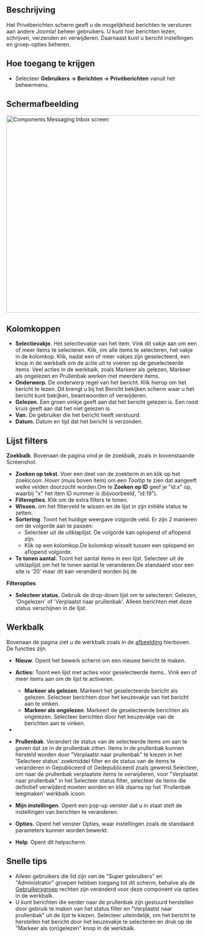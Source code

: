 <!-- Filename: Help4.x:Private_Messages / Display title: Privéberichten -->

## Beschrijving

Het Privéberichten scherm geeft u de mogelijkheid berichten te versturen
aan andere Joomla! beheer gebruikers. U kunt hier berichten lezen,
schrijven, verzenden en verwijderen. Daarnaast kunt u bericht
instellingen en groep-opties beheren.

## Hoe toegang te krijgen

  - Selecteer **Gebruikers → Berichten → Privéberichten** vanuit
    het beheermenu.

## Schermafbeelding

<img
src="https://docs.joomla.org/images/thumb/b/bd/Help-4x-Components-Messaging-Inbox-screen-nl.png/800px-Help-4x-Components-Messaging-Inbox-screen-nl.png"
decoding="async"
srcset="https://docs.joomla.org/images/b/bd/Help-4x-Components-Messaging-Inbox-screen-nl.png 1.5x"
data-file-width="1142" data-file-height="737" width="800" height="516"
alt="Components Messaging Inbox screen" />

## Kolomkoppen

- **Selectievakje.** Het selectievakje van het item. Vink dit vakje aan
  om een of meer items te selecteren. Klik, om alle items te selecteren,
  het vakje in de kolomkop. Klik, nadat een of meer vakjes zijn
  geselecteerd, een knop in de werkbalk om de actie uit te voeren op de
  geselecteerde items. Veel acties in de werkbalk, zoals Markeer als
  gelezen, Markeer als ongelezen en Prullenbak werken met meerdere
  items.
- **Onderwerp.** De onderwerp regel van het bericht. Klik hierop om het
  bericht te lezen. Dit brengt u bij het Bericht
  bekijken
  scherm waar u het bericht kunt bekijken, beantwoorden of verwijderen.
- **Gelezen.** Een groen vinkje geeft aan dat het bericht gelezen is.
  Een rood kruis geeft aan dat het niet gelezen is.
- **Van.** De gebruiker die het bericht heeft verstuurd.
- **Datum.** Datum en tijd dat het bericht is verzonden.

## Lijst filters

**Zoekbalk**. Bovenaan de pagina vind je de zoekbalk, zoals in
bovenstaande Screenshot.

- **Zoeken op tekst**. Voer een deel van de zoekterm in en klik op het
  zoekicoon. *Hover* (muis boven item) om een *Tooltip* te zien dat
  aangeeft welke velden doorzocht worden.Om te **Zoeken op ID** geef je
  "id:x" op, waarbij "x" het item ID nummer is (bijvoorbeeld, "id:19").
- **Filteropties**. Klik om de extra filters te tonen.
- **Wissen.** om het filterveld te wissen en de lijst in zijn initiële
  status te zetten.
- **Sortering**. Toont het huidige weergave volgorde veld. Er zijn 2
  manieren om de volgorde aan te passen:
  - Selecteer uit de uitklaplijst. De volgorde kan oplopend of aflopend
    zijn.
  - Klik op een kolomkop.De kolomkop wisselt tussen een oplopend en
    aflopend volgorde.
- **Te tonen aantal.** Toont het aantal items in een lijst. Selecteer
  uit de uitklaplijst om het te tonen aantal te veranderen.De standaard
  voor een site is '20' maar dit kan veranderd worden bij de

**Filteropties**

- **Selecteer status.** Gebruik de drop-down lijst om te selecteren:
  Gelezen, 'Ongelezen' of 'Verplaatst naar prullenbak'. Alleen berichten
  met deze status verschijnen in de lijst.

## Werkbalk

Bovenaan de pagina ziet u de werkbalk zoals in de
[afbeelding](#Schermafbeelding) hierboven. De functies zijn.

- **Nieuw**. Opent het bewerk scherm om een nieuwe bericht te maken.
- **Acties:** Toont een lijst met acties voor geselecteerde items.. Vink
  een of meer items aan om de lijst te activeren.
  - **Markeer als gelezen**. Markeert het geselecteerde bericht als
    gelezen. Selecteer berichten door het keuzevakje van het bericht aan
    te vinken.
  - **Markeer als ongelezen**. Markeert de geselecteerde berichten als
    ongelezen. Selecteer berichten door het keuzevakje van de berichten
    aan te vinken.
-
- **Prullenbak**. Verandert de status van de selecteerde items om aan te
  geven dat ze in de prullenbak zitten. Items in de prullenbak kunnen
  hersteld worden door "Verplaatst naar prullenbak" te kiezen in het
  'Selecteer status' zoekmiddel filter en de status van de items te
  veranderen in Gepubliceerd of Gedepubliceerd zoals gewenst.Selecteer,
  om naar de prullenbak verplaatste items te verwijderen, voor
  "Verplaatst naar prullenbak" in het Selecteer status filter, selecteer
  de items die definitief verwijderd moeten worden en klik daarna op het
  'Prullenbak leegmaken' werkbalk icoon.
- **Mijn instellingen**. Opent een pop-up venster dat u in staat stelt
  de instellingen van berichten te veranderen.


- **Opties.** Opent het venster Opties, waar instellingen zoals de
  standaard parameters kunnen worden bewerkt.
- **Help**. Opent dit helpscherm.

## Snelle tips

- Alleen gebruikers die lid zijn van de "Super gebruikers" en
  "Administrator" groepen hebben toegang tot dit scherm, behalve als de
  <a href="https://docs.joomla.org/Help4.x:Users_Groups/nl"
  class="mw-redirect" title="Help4.x:Users Groups/nl">Gebruikersgroep</a>
  rechten zijn veranderd voor deze component via opties in de werkbalk.
- U kunt berichten die eerder naar de prullenbak zijn gestuurd
  herstellen door gebruik te maken van het status filter en "Verplaatst
  naar prullenbak" uit de lijst te kiezen. Selecteer uiteindelijk, om
  het bericht te herstellen het bericht door het keuzevakje te
  selecteren en druk op de "Markeer als (on)gelezen" knop in de
  werkbalk.

